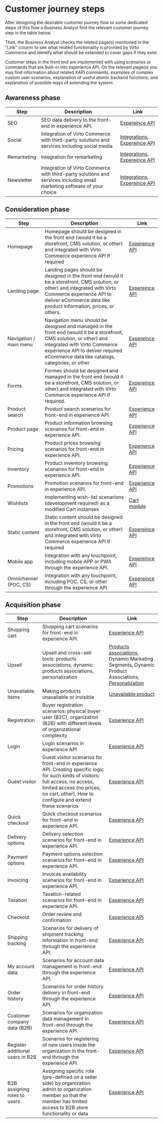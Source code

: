 # Customer journey steps

After designing the desirable customer journey flow or some dedicated steps of this flow a Business Analyst find the relevant customer journey step in the table below.

Than, the Business Analyst checks the related page(s) mentioned in the "Link" column to see what related functionality is provided by Virto Commerce and identify what should be extended to cover gaps if they exist.

Customer steps in the front end are implemented with using scenarios or commands that are built-in into experience API. On the relevant page(s) you may find information about related XAPI commands, examples of complex custom user scenarios, explanation of useful atomic backend functions, and explanation of possible ways of extending the system.


## Awareness phase

Step | Description | Link
--- | --- | ---
SEO | SEO data delivery to the front-end in experience API. |  [Expereince API](https://docs.virtocommerce.org/modules/experience-api/x-catalog-reference/#querying-product-breadcrumbs)
Social | Integration of Virto Commerce with third-party solutions and services including social media | [Integrations](https://virtocommerce.com/integrations/key-ecommerce-integrations), [Expereince API](https://docs.virtocommerce.org/modules/experience-api/x-catalog-reference/#querying-product-breadcrumbs)
Remarketing | Integration for remarketing | [Integrations](https://virtocommerce.com/integrations/key-ecommerce-integrations), [Expereince API](https://docs.virtocommerce.org/modules/experience-api/x-catalog-reference/#querying-product-breadcrumbs)
Newsletter | Integration of Virto Commerce with third-party solutions and services including email marketing software of your choice| [Integrations](https://virtocommerce.com/integrations/key-ecommerce-integrations), [Expereince API](https://docs.virtocommerce.org/modules/experience-api/x-catalog-reference/#querying-product-breadcrumbs)

## Consideration phase

Step | Description | Link
--- | --- | ---
Homepage | Homepage should be designed in the front end (would it be a storefront, CMS solution, or other) and integrated with Virto Commerce experience API if required | [Expereince API](https://docs.virtocommerce.org/modules/experience-api/)
Landing page | Landing pages should be designed in the front end (would it be a storefront, CMS solution, or other) and integrated with Virto Commerce experience API to deliver eCommerce data like product information, prices, or others. | [Expereince API](https://docs.virtocommerce.org/modules/experience-api/)
Navigation / main menu | Navigation menu should be designed and managed in the front end (would it be a storefront, CMS solution, or other) and integrated with Virto Commerce experience API to deliver required eCommerce data like catalogs, categories, or other| [Expereince API](https://docs.virtocommerce.org/modules/experience-api/)
Forms | Formes should be designed and managed in the front end (would it be a storefront, CMS solution, or other) and integrated with Virto Commerce experience API if required. | [Expereince API](https://docs.virtocommerce.org/modules/experience-api/)
Product search | Product search scenarios for front-end in experience API. |[Experience API](https://docs.virtocommerce.org/modules/experience-api/x-profile-reference/) 
Product page | Product information browsing scenarios for front-end in experience API. |[Experience API](https://docs.virtocommerce.org/modules/experience-api/x-profile-reference/) 
Pricing | Product prices browsing scenarios for front-end in experience API. |[Experience API](https://docs.virtocommerce.org/modules/experience-api/x-profile-reference/) 
Inventory | Product inventory browsing scenarios for front-end in experience API. |[Experience API](https://docs.virtocommerce.org/modules/experience-api/x-profile-reference/) 
Promotions | Promotion scenarios for front-end in experience API. |[Experience API](https://docs.virtocommerce.org/modules/experience-api/x-profile-reference/) 
Wishlists | Implementing wish-list scenarions (development required) as a modified Cart instanses | [Cart module](https://docs.virtocommerce.org/modules/cart/) 
Static content | Static content should be designed in the front end (would it be a storefront, CMS solution, or other) and integrated with Virto Commerce experience API if required | [Expereince API](https://docs.virtocommerce.org/modules/experience-api/)
Mobile app | Integration with any touchpoint, including mobile APP or PWA through the experience API.| [Expereince API](https://docs.virtocommerce.org/modules/experience-api/)
Omnichannel (POC, CS) | Integration with any touchpoint, including POC, CS, or other through the experience API.| [Expereince API](https://docs.virtocommerce.org/modules/experience-api/)

## Acquisition phase

Step | Description | Link
--- | --- | ---
Shopping cart | Shopping cart scenarios for front-end in experience API. |[Experience API](https://docs.virtocommerce.org/modules/experience-api/x-profile-reference/)
Upsell | Upsell and cross-sell tools: products associations, dynamic products associations, personalization | [Products associations](https://docs.virtocommerce.org/modules/catalog/), Dynamic Marketing Segments, Dynamic Product Associations, [Personalization](https://docs.virtocommerce.org/modules/catalog-personalization/)
Unavailable items | Making products unavailable or invisible | [Unavailable product](https://docs.virtocommerce.org/modules/catalog/)
Registration | Buyer registration scenarios: physical buyer user (B2C), organization (B2B) with different levels of organizational complexity| [Experience API](https://docs.virtocommerce.org/modules/experience-api/x-profile-reference/)
Login | Login scenarios in experience API| [Experience API](https://docs.virtocommerce.org/modules/experience-api/x-profile-reference/)
Guest visitor | Guest visitor scenarios for front-end in experience API. Creating specific logic for such kinds of visitors: full access, no access, limited access (no prices, no cart, other). How to configure and extend these scenarios| [Experience API](https://docs.virtocommerce.org/modules/experience-api/x-profile-reference/)
Quick checkout | Quick checkout scenarios for front-end in experience API.  | [Experience API](https://docs.virtocommerce.org/modules/experience-api/x-profile-reference/)
Delivery options | Delivery selection scenarios for front-end in experience API. |[Experience API](https://docs.virtocommerce.org/modules/experience-api/x-profile-reference/)
Payment options | Payment options selection scenarios for front-end in experience API. |[Experience API](https://docs.virtocommerce.org/modules/experience-api/x-profile-reference/)
Invoicing | Invoices availability scenarios for front-end in experience API. |[Experience API](https://docs.virtocommerce.org/modules/experience-api/x-profile-reference/)  |
Taxation | Taxation-related scenarios for front-end in experience API. |[Experience API](https://docs.virtocommerce.org/modules/experience-api/x-profile-reference/) 
Checkout | Order review and confirmation |[Experience API](https://docs.virtocommerce.org/modules/experience-api/x-profile-reference/) 
Shipping tracking | Scenarios for delivery of shipment tracking information in front-end through the experience API. |[Experience API](https://docs.virtocommerce.org/modules/experience-api/x-profile-reference/) 
My account data | Scenarios for account data management in front-end through the experience API. |[Experience API](https://docs.virtocommerce.org/modules/experience-api/x-profile-reference/) 
Order history | Scenarios for order history delivery in front-end through the experience API. |[Experience API](https://docs.virtocommerce.org/modules/experience-api/x-profile-reference/)
Customer company data (B2B) |Scenarios for organization data management in front-end through the experience API. |[Experience API](https://docs.virtocommerce.org/modules/experience-api/x-profile-reference/) 
Register additional users in B2B |Scenarios for registering of new users inside the organization in the front-end through the experience API. |[Experience API](https://docs.virtocommerce.org/modules/experience-api/x-profile-reference/) 
B2B assigning roles to users | Assigning specific role (pre-defined on a seller side) by organization admin to organization member so that the member has limited access to B2B store functionality or data |[Experience API](https://docs.virtocommerce.org/modules/experience-api/x-profile-reference/) |
